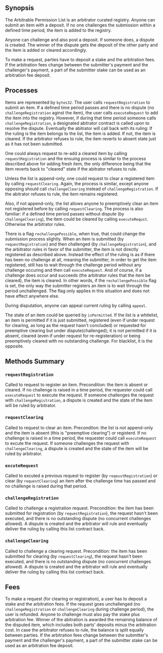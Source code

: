 ## Synopsis

The Arbitrable Permission List is an arbitrator curated registry. Anyone can submit an item with a deposit. If no one challenges the submission within a defined time period, the item is added to the registry.

Anyone can challenge and also post a deposit. If someone does, a dispute is created. The winner of the dispute gets the deposit of the other party and the item is added or cleared accordingly.

To make a request, parties have to deposit a stake and the arbitration fees. If the arbitration fees change between the submitter's payment and the challenger's payment, a part of the submitter stake can be used as an arbitration fee deposit.

## Processes
Items are represented by `bytes32`. The user calls `requestRegistration` to submit an item. If a defined time period passes and there is no dispute (no `challengeRegistration` aginst the item), the user calls `executeRequest` to add the item into the registry. However, if during that time period someone calls `challengeRegistration`, a designated abitrator contract is called upon to resolve the dispute. Eventually the abitrator will call back with its ruling: If the ruling is the item belongs to the list, the item is added. If not, the item is cleared. If the arbitrator refuses to rule, the item reverts to absent state just as it has not been submitted.

One could always request to re-add a cleared item by calling `requestRegistration` and the ensuing process is similar to the process described above for adding fresh item, the only difference being that the item reverts back to "cleared" state if the abitrator refuses to rule.

Unless the list is append-only, one could request to clear a registered item by calling `requestClearing`. Again, the process is similar, except anyone opposing should call `challengeClearing` instead of `challengeRegistration`. If the abitrator refuses to rule, the item remains registered.

Also, if not append-only, the list allows anyone to preemptively clear an item not registered before by calling `requestClearing`. The process is also familiar: if a defined time period passes without dispute (by `challengeClearing`), the item could be cleared by calling `executeRequst`. Otherwise the arbitrator rules.

There is a flag `rechallengePossible`, when true, that could change the submission process slightly. When an item is submitted (by `requestRegistration`) and then challenged (by `challengeRegistration`), and the arbitrator rules in favor of the submitter, the item is not directly registered as described above. Instead the effect of the ruling is as if there has been no challenge at all, meaning the submitter, in order to get the item registered, still has to wait through the challenge period without any challenge occuring and then call `executeRequest`. And of course, if a challenge does occur and succeeds (the arbitrator rules that the item be cleared), the item is cleared. In other words, if the `rechallengePossible` flag is set, the only way the submitter registers an item is to wait through the period unchallenged. The flag only applies in this situation and does not have effect anywhere else.

During disputation, anyone can appeal current ruling by calling `appeal`.

The state of an item could be queried by `isPermitted`. If the list is a whitelist, an item is permitted if it is just submitted, registered (even if under request for clearing, as long as the request hasn't concluded) or requested for preemptive clearing but under dispute(challenged); it is not permitted if it is absent, cleared (even if under request for re-registeration) or being preemptively cleared with no outstanding challenge. For blacklist, it is the opposite.

## Methods Summary
### `requestRegistration`
Called to request to register an item. Precondition: the item is absent or cleared. If no challenge is raised in a time period, the requester could call `executeRequest` to execute the request. If someone challenges the request with `challengeRegistration`, a dispute is created and the state of the item will be ruled by arbitrator.

### `requestClearing`
Called to request to clear an item. Preconditon: the list is not append-only and the item is absent (this is "preemptive clearing") or registerd. If no challenge is raised in a time period, the requester could call `executeRequest` to excute the request. If someone challenges the request with `challengeClearing`, a dispute is created and the state of the item will be ruled by arbitrator.

### `excuteRequest`
Called to excuted a previous request to register (by `reqeustRegistration`) or clear (by `requestClearing`) an item after the challenge time has passed and no challenge is raised during that period.

### `challengeRegistration`
Called to challenge a registration request. Precondition: the item has been submitted for registration (by `requestRegistration`), the request hasn't been executed, and there is no outstanding dispute (no concurrent challenges allowed). A dispute is created and the arbitrator will rule and eventually deliver the ruling by calling this list contract back.

### `challengeClearing`
Called to challenge a clearing request. Precondition: the item has been submitted for clearing (by `requestClearing`), the request hasn't been executed, and there is no outstanding dispute (no concurrent challenges allowed). A dispute is created and the arbitrator will rule and eventually deliver the ruling by calling this list contract back.

## Fees

To make a request (for clearing or registration), a user has to deposit a stake and the arbitration fees. If the request goes unchallenged (no `challengeRegistration` or `challengeClearing` during challenge period), the user is refunded. Anyone to challenge must also pay the stake plus arbitration fee. Winner of the abitration is awarded the remaining balance of the disputed item, which includes both parts' deposits minus the arbitration cost. In case the arbitrator refuses to rule, the balance is split equally between parties. If the arbitration fees change between the submitter's payment and the challenger's payment, a part of the submitter stake can be used as an arbitration fee deposit.
 





